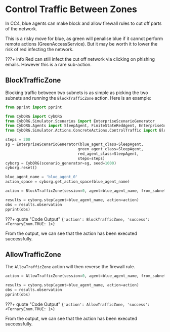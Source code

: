 # Control Traffic Between Zones

In CC4, blue agents can make block and allow firewall rules to cut off parts of the network.

This is a risky move for blue, as green will penalise blue if it cannot perform remote actions (GreenAccessService). But it may be worth it to lower the risk of red infecting the network.

???+ info
    Red can still infect the cut off network via clicking on phishing emails. However this is a rare sub-action.

## BlockTrafficZone

Blocking traffic between two subnets is as simple as picking the two subnets and running the `BlockTrafficZone` action. 
Here is an example:

```python title="control_traffic_example.py" linenums="1"
from pprint import pprint

from CybORG import CybORG
from CybORG.Simulator.Scenarios import EnterpriseScenarioGenerator
from CybORG.Agents import SleepAgent, FiniteStateRedAgent, EnterpriseGreenAgent
from CybORG.Simulator.Actions.ConcreteActions.ControlTraffic import BlockTrafficZone, AllowTrafficZone

steps = 200
sg = EnterpriseScenarioGenerator(blue_agent_class=SleepAgent, 
                                green_agent_class=SleepAgent, 
                                red_agent_class=SleepAgent,
                                steps=steps)
cyborg = CybORG(scenario_generator=sg, seed=1000)
cyborg.reset()

blue_agent_name = 'blue_agent_0'
action_space = cyborg.get_action_space(blue_agent_name)

action = BlockTrafficZone(session=0, agent=blue_agent_name, from_subnet='restricted_zone_a_subnet', to_subnet='restricted_zone_b_subnet')

results = cyborg.step(agent=blue_agent_name, action=action)
obs = results.observation
pprint(obs)
```

???+ quote "Code Output"
    ```
    {'action': BlockTrafficZone, 'success': <TernaryEnum.TRUE: 1>}
    ```

From the output, we can see that the action has been executed successfully.

## AllowTrafficZone

The `AllowTrafficZone` action will then reverse the firewall rule.

```python title="control_traffic_example.py" linenums="25"
action = AllowTrafficZone(session=0, agent=blue_agent_name, from_subnet='restricted_zone_a_subnet', to_subnet='restricted_zone_b_subnet')

results = cyborg.step(agent=blue_agent_name, action=action)
obs = results.observation
pprint(obs)
```

???+ quote "Code Output"
    ```
    {'action': AllowTrafficZone, 'success': <TernaryEnum.TRUE: 1>}
    ```

From the output, we can see that the action has been executed successfully.